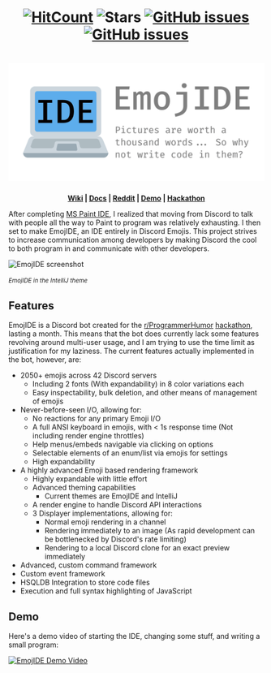 <h1 align="center">
  <a href="http://hits.dwyl.io/RubbaBoy/EmojIDE"><img src="http://hits.dwyl.io/RubbaBoy/EmojIDE.svg" alt="HitCount"/></a>
  <img src="https://img.shields.io/github/stars/RubbaBoy/EmojIDE.svg?label=Stars&style=flat" alt="Stars"/>
  <a href="https://github.com/RubbaBoy/EmojIDE/issues"><img src="https://img.shields.io/github/issues/RubbaBoy/EmojIDE.svg" alt="GitHub issues"/></a>
  <a href="https://github.com/RubbaBoy/EmojIDE/blob/master/LICENSE.txt"><img src="https://img.shields.io/github/license/RubbaBoy/EmojIDE.svg" alt="GitHub issues"/></a> 
</h1>
<h1 align="center">
    <img src="banner.png" alt="EmojIDE. Pictures are worth a thousand words... So why not write code in them?">
</h1>
<p align="center">
  <b>
    <a href="https://github.com/RubbaBoy/EmojIDE/wiki">Wiki</a> |
    <a href="https://docs.xn--is8hfy.ws">Docs</a> |
    <a href="https://www.reddit.com/user/OnlyTwo_jpg">Reddit</a> |
    <a href="https://youtu.be/06pMgnB6e6o">Demo</a> |
    <a href="https://www.programmerhumor.org/Hackathon">Hackathon</a>
  </b>
</p>



After completing [MS Paint IDE](https://ms-paint-i.de/), I realized that moving from Discord to talk with people all the way to Paint to program was relatively exhausting. I then set to make EmojIDE, an IDE entirely in Discord Emojis. This project strives to increase communication among developers by making Discord the cool to both program in and communicate with other developers.

![EmojIDE screenshot](https://github.com/RubbaBoy/EmojIDE/wiki/screenshots/intellij_welcome.png)

<small><i>EmojIDE in the IntelliJ theme</i></small>

## Features

EmojIDE is a Discord bot created for the [r/ProgrammerHumor](https://www.reddit.com/r/ProgrammerHumor/) [hackathon](https://www.programmerhumor.org/Hackathon), lasting a month. This means that the bot does currently lack some features revolving around multi-user usage, and I am trying to use the time limit as justification for my laziness. The current features actually implemented in the bot, however, are:

- 2050+ emojis across 42 Discord servers
  - Including 2 fonts (With expandability) in 8 color variations each
  - Easy inspectability, bulk deletion, and other means of management of emojis
- Never-before-seen I/O, allowing for:
  - No reactions for any primary Emoji I/O
  - A full ANSI keyboard in emojis, with < 1s response time (Not including render engine throttles)
  - Help menus/embeds navigable via clicking on options
  - Selectable elements of an enum/list via emojis for settings
  - High expandability
- A highly advanced Emoji based rendering framework
  - Highly expandable with little effort
  - Advanced theming capabilities
    - Current themes are EmojIDE and IntelliJ
  - A render engine to handle Discord API interactions
  - 3 Displayer implementations, allowing for:
    - Normal emoji rendering in a channel
    - Rendering immediately to an image (As rapid development can be bottlenecked by Discord's rate limiting)
    - Rendering to a local Discord clone for an exact preview immediately
- Advanced, custom command framework
- Custom event framework
- HSQLDB Integration to store code files
- Execution and full syntax highlighting of JavaScript

## Demo

Here's a demo video of starting the IDE, changing some stuff, and writing a small program:

[![EmojIDE Demo Video](https://github.com/RubbaBoy/EmojIDE/wiki/screenshots/thumbnail.png)](https://youtu.be/06pMgnB6e6o)